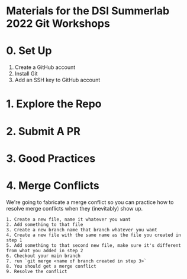 # Materials for the DSI Summerlab 2022 Git Workshops

# 0. Set Up

1. Create a GitHub account
2. Install Git
3. Add an SSH key to GitHub account

# 1. Explore the Repo

# 2. Submit A PR

# 3. Good Practices

# 4. Merge Conflicts

We're going to fabricate a merge conflict so you can practice how to resolve merge conflicts when they (inevitably) show up.

    1. Create a new file, name it whatever you want
    2. Add something to that file
    3. Create a new branch name that branch whatever you want
    4. Create a new file with the same name as the file you created in step 1
    5. Add something to that second new file, make sure it's different from what you added in step 2
    6. Checkout your main branch
    7. run `git merge <name of branch created in step 3>`
    8. You should get a merge conflict
    9. Resolve the conflict


